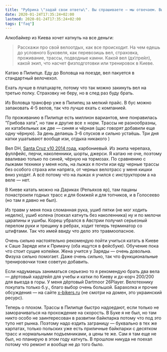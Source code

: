 ```yaml
---
title: "Рубрика \"задай свои ответы\". Вы спрашиваете — мы отвечаем. Выпуск №13. Велосипедный."
date: 2020-01-24T17:35:24+02:00
lastmod: 2020-01-24T17:35:24+02:00
tags: ["faq"]
---
```


Алкобайкер из Киева хочет катнуть на все деньги:

>Расскажи про свой велоотдых, как все происходит. На чем едешь до условного Буковеля, как перевозишь вел, страховка, проживание, трассы, подводные камни. Какой вел (дх\трейл), какой экип, что насчет физподготовки или тренировок в Киеве.

Катаю в Пилипце. Еду до Воловца на поезде, вел пакуется в стандартный велочехол. 

Ехать лучше в платцкарте, потому что так можно закинуть вел на третью полку. Страховку не беру, но в след раз буду брать. 

Из Воловца трансфер уже в Пилипец за мелкий прайс. В бус можно запаковать 4-5 велов, так что лучше ехать с компанией.

По проживанию в Пилипце есть миллион вариантов, мне понравилась "Грибова хата", но там и другие все ± норм. Трассы не разнообразны, их катабельных аж две — синяя и чёрная (щас говорят добавили еще одну чёрную). За день делаешь 3-6 спусков и сильно устаёшь. Три дня катки ушатывают вообще изи, отдыха никакого )

Вел DH, [Santa Cruz v10 2014 года](https://www.vitalmtb.com/product/guide/Bikes,3/Santa-Cruz/V10-Carbon-Downhill,2674), карбониевый. Из экипа черепаха, фуллфейс, перчи, наколенники, шорты, джерси. Я катаю не оче, поэтому вваливаю только по синей, чёрную на тормозах. По сравнению с лыжами техники у меня ноль, на лыжах я почти изи еду черные трассы без особого страха или напряга, от черных велотрасс у меня кишки вниз уходят. А всё потому что на лыжах я учился с инструктором а на веле — нет.

В Киеве катать можно на Дариках (Репьяхов яр), там пацаны понастроили годных трасс и для бомжей и для топчиков, и в Голосеево (но там я давно не был). 

Из травм у меня пока сломанная рука, ушиб пятки (не мог ходить неделю), ушиб колена (поехал катнуть без наколенника) ну и по мелочи царапины и ушибы. Кореш убрался в Австрии получил серьезный перелом руки и трещину в ребрах, ходит теперь терминатор со штифтами. Так что имей ввиду что дело это травмоопасное.

Очень сильно настоятельно рекомендую пойти учиться катать в Киеве к Саше Заряде или к Примачу (оба ищутся в фейсбуке). Обучение пока что стоит сущие копейки. Жена учится у Заряды — очень довольна. Физуха сильно помогает. Даже очень сильно, так что функциональные тренировочки тоже советую добавить.

Если надумаешь заниматься серьезно то я рекомендую брать два вела — дёртовый хардтейл для учебы и катки по Киеву и дх-корч 200/200 для выезда в горы. У меня дёртовый Dartmoor 26Player. Велотехнику покупать только б.у., благо выбор очень большой. Барахолка и прочие обсуждения — на сайте [x-bikers.ru](http://x-bikers.ru) (не смотри на домен, это украинский ресурс).

Теперь о плохом. Трассы в Пилипце быстро надоедают, если только не заморачиваться на прохождение на скорость. В Буке я не был, но там никто особо не заинтересован в развитии байкпарка потому что под это тупо нет рынка. Поэтому надо ездить заграницу — буквально в тех же карпатах, только польских уже есть приличные байкпарки с десятком трасс и нормальными подъемниками, а цены те же. Сам я там еще не был, но планирую в этом году катнуть. В прошлом никуда не поехал потому что ремонт и вообще не до того было.
